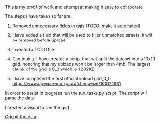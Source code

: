 This is my proof of work and attempt at making it easy to collaborate

The steps I have taken so far are:
1. Removed unnecessary fields in qgis (TODO: make it automated)
2. I have added a field that will be used to filter unmatched streets, it will be removed before upload
3. I created a TODO file


4. Continuing. I have created a script that will split the dataset into a 10x10 grid. honoring that my uploads won't be larger than 4mb. The largest chunk of the grid is 8_3 which is 1,202KB .
5. I have completed the first official upload grid_0_0 : https://www.openstreetmap.org/changeset/165176881



In order to assist in progress run the run_tasks.py script. The script will parse the data 


I created a visual to see the grid

[Grid of the data](/docs/images/grid_visualization.png)